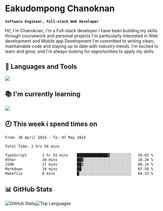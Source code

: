 # Eakudompong Chanoknan

**`Software Engineer, Full-stack Web Developer`**

<p>Hi!, I'm Chanoknan, i'm a Full-stack developer I have been building my skills
through coursework and personal projects I'm particularly interested in Web development
and Mobile app Development I'm committed to writing clean, maintainable
code and staying up to date with industry trends. I'm excited to learn
and grow, and I'm always looking for opportunities to apply my skills.</p>

## 🔧 Languages and Tools

  <a href="https://skillicons.dev">
    <img src="https://skillicons.dev/icons?i=typescript,javascript,html,css,php,java,python,laravel,nodejs,mongodb,react,nextjs,tailwind,mysql,planetscale,postgres,firebase&perline=9" />
  </a>
  
## 📚 I'm currently learning
  <a href="https://skillicons.dev">
    <img src="https://skillicons.dev/icons?i=go,rust,kotlin,androidstudio,graphql,docker,kubernetes,gcp,aws" />
  </a>

## 🕗 This week i spend times on

<!--START_SECTION:waka-->

```txt
From: 30 April 2024 - To: 07 May 2024

Total Time: 2 hrs 56 mins

TypeScript       1 hr 55 mins    ██████████████▓░░░░░░░░░░   59.02 %
Other            20 mins         ██▓░░░░░░░░░░░░░░░░░░░░░░   10.20 %
JSON             17 mins         ██▒░░░░░░░░░░░░░░░░░░░░░░   09.14 %
Markdown         14 mins         ██░░░░░░░░░░░░░░░░░░░░░░░   07.58 %
Makefile         8 mins          █░░░░░░░░░░░░░░░░░░░░░░░░   04.33 %
```

<!--END_SECTION:waka-->

## 📊 GitHub Stats

<p style="display: flex">
  <img alt="GitHub Stats" src="https://github-readme-stats.vercel.app/api?username=EC-9624&show_icons=true&theme=gruvbox&count_private=true"/>
  <img alt="Top Languages" src="https://github-readme-stats.vercel.app/api/top-langs/?username=EC-9624&layout=compact&theme=gruvbox" />  
</p>
